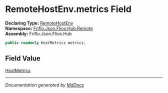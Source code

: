 ﻿<!--  
  <auto-generated>   
    The contents of this file were generated by a tool.  
    Changes to this file may be list if the file is regenerated  
  </auto-generated>   
-->

# RemoteHostEnv.metrics Field

**Declaring Type:** [RemoteHostEnv](../index.md)  
**Namespace:** [Friflo.Json.Fliox.Hub.Remote](../../index.md)  
**Assembly:** Friflo.Json.Fliox.Hub

```csharp
public readonly HostMetrics metrics;
```

## Field Value

[HostMetrics](../../HostMetrics/index.md)

___

*Documentation generated by [MdDocs](https://github.com/ap0llo/mddocs)*
